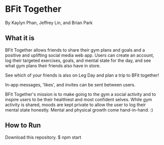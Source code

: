# BFit Together

By Kaylyn Phan, Jeffrey Lin, and Brian Park

## What it is

BFit Together allows friends to share their gym plans and goals and a positive and uplifting social media web app. Users can create an account, log their targeted exercises, goals, and mental state for the day, and see what gym plans their friends also have in store. 

See which of your friends is also on Leg Day and plan a trip to BFit together!

In-app messages, 'likes', and invites can be sent between users. 

BFit Together's mission is to make going to the gym a social activity and to inspire users to be their healthiest and most confident selves. While gym activity is shared, moods are kept private to allow the user to log their mental state honestly. Mental and physical growth come hand-in-hand. :)

## How to Run

Download this repository.
$ npm start
